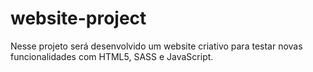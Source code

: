 # website-project
 Nesse projeto será desenvolvido um website criativo para testar novas funcionalidades com HTML5, SASS e JavaScript.
